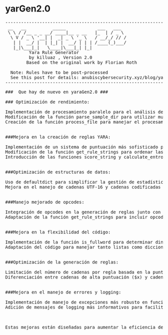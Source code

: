 
# yarGen2.0
<pre>
------------------------------------------------------------------------
 __   __          _____            ___   ___
 \ \ / /__ _ _ __/ ____|__ _ __   |_  | / _ \
  \ V / _ \ '__| |  _| _ \ '_ \   / __/_/ // /
   | |  __/ |  | |_| |  __/ | | | /____(_)___/ 
   |_|\___|_|   \____|\___|_| |_|
         Yara Rule Generator
         by killuaz , Version 2.0
        Based on the original work by Florian Roth

  Note: Rules have to be post-processed
  See this post for details: anubiscybersecurity.xyz/blog/yarGen2.0)
------------------------------------------------------------------------
<pre>
###  Que hay de nuevo en yaraGen2.0 ### 

### Optimización de rendimiento:

Implementación de procesamiento paralelo para el análisis de archivos.
Modificación de la función parse_sample_dir para utilizar multiprocesamiento.
Creación de la función process_file para manejar el procesamiento individual de archivos.


###Mejora en la creación de reglas YARA:

Implementación de un sistema de puntuación más sofisticado para las cadenas.
Modificación de la función get_rule_strings para ordenar las cadenas basándose en su puntuación.
Introducción de las funciones score_string y calculate_entropy para evaluar la relevancia de las cadenas.


###Optimización de estructuras de datos:

Uso de defaultdict para simplificar la gestión de estadísticas de cadenas y opcodes.
Mejora en el manejo de cadenas UTF-16 y cadenas codificadas en base64.


###Manejo mejorado de opcodes:

Integración de opcodes en la generación de reglas junto con las cadenas.
Adaptación de la función get_rule_strings para incluir opcodes en las reglas generadas.


###Mejora en la flexibilidad del código:

Implementación de la función is_fullword para determinar dinámicamente si una cadena debe ser tratada como palabra completa.
Adaptación del código para manejar tanto listas como diccionarios de elementos de cadena.


###Optimización de la generación de reglas:

Limitación del número de cadenas por regla basada en la puntuación.
Diferenciación entre cadenas de alta puntuación ($x) y cadenas normales ($s) en las reglas generadas.


###Mejora en el manejo de errores y logging:

Implementación de manejo de excepciones más robusto en funciones críticas.
Adición de mensajes de logging más informativos para facilitar la depuración.



Estas mejoras están diseñadas para aumentar la eficiencia del procesamiento de archivos, mejorar la calidad de las reglas YARA generadas, y hacer que el script sea más robusto y flexible en su manejo de diferentes tipos de datos y escenarios.
